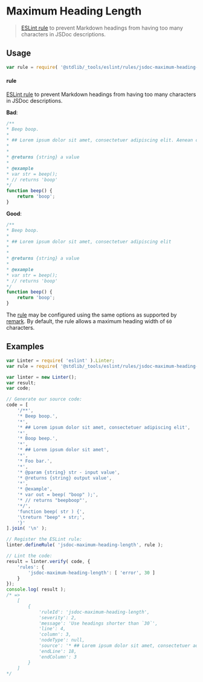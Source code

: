 <!--

@license Apache-2.0

Copyright (c) 2018 The Stdlib Authors.

Licensed under the Apache License, Version 2.0 (the "License");
you may not use this file except in compliance with the License.
You may obtain a copy of the License at

   http://www.apache.org/licenses/LICENSE-2.0

Unless required by applicable law or agreed to in writing, software
distributed under the License is distributed on an "AS IS" BASIS,
WITHOUT WARRANTIES OR CONDITIONS OF ANY KIND, either express or implied.
See the License for the specific language governing permissions and
limitations under the License.

-->

# Maximum Heading Length

> [ESLint rule][eslint-rules] to prevent Markdown headings from having too many characters in JSDoc descriptions.

<section class="intro">

</section>

<!-- /.intro -->

<section class="usage">

## Usage

```javascript
var rule = require( '@stdlib/_tools/eslint/rules/jsdoc-maximum-heading-length' );
```

#### rule

[ESLint rule][eslint-rules] to prevent Markdown headings from having too many characters in JSDoc descriptions.

**Bad**:

<!-- eslint-disable stdlib/jsdoc-maximum-heading-length, stdlib/jsdoc-markdown-remark -->

```javascript
/**
* Beep boop.
*
* ## Lorem ipsum dolor sit amet, consectetuer adipiscing elit. Aenean commodo ligula
*
*
* @returns {string} a value
*
* @example
* var str = beep();
* // returns 'boop'
*/
function beep() {
    return 'boop';
}
```

**Good**:

```javascript
/**
* Beep boop.
*
* ## Lorem ipsum dolor sit amet, consectetuer adipiscing elit
*
*
* @returns {string} a value
*
* @example
* var str = beep();
* // returns 'boop'
*/
function beep() {
    return 'boop';
}
```

The [rule][eslint-rules] may be configured using the same options as supported by [remark][remark-lint-maximum-heading-length]. By default, the rule allows a maximum heading width of `60` characters.

</section>

<!-- /.usage -->

<section class="examples">

## Examples

<!-- eslint no-undef: "error" -->

```javascript
var Linter = require( 'eslint' ).Linter;
var rule = require( '@stdlib/_tools/eslint/rules/jsdoc-maximum-heading-length' );

var linter = new Linter();
var result;
var code;

// Generate our source code:
code = [
    '/**',
    '* Beep boop.',
    '*',
    '* ## Lorem ipsum dolor sit amet, consectetuer adipiscing elit',
    '*',
    '* Boop beep.',
    '*',
    '* ## Lorem ipsum dolor sit amet',
    '*',
    '* Foo bar.',
    '*',
    '* @param {string} str - input value',
    '* @returns {string} output value',
    '*',
    '* @example',
    '* var out = beep( "boop" );',
    '* // returns "beepboop"',
    '*/',
    'function beep( str ) {',
    '\treturn "beep" + str;',
    '}'
].join( '\n' );

// Register the ESLint rule:
linter.defineRule( 'jsdoc-maximum-heading-length', rule );

// Lint the code:
result = linter.verify( code, {
    'rules': {
        'jsdoc-maximum-heading-length': [ 'error', 30 ]
    }
});
console.log( result );
/* =>
    [
        {
            'ruleId': 'jsdoc-maximum-heading-length',
            'severity': 2,
            'message': 'Use headings shorter than `30`',
            'line': 4,
            'column': 3,
            'nodeType': null,
            'source': '* ## Lorem ipsum dolor sit amet, consectetuer adipiscing elit',
            'endLine': 18,
            'endColumn': 3
        }
    ]
*/
```

</section>

<!-- /.examples -->

<section class="links">

[eslint-rules]: https://eslint.org/docs/developer-guide/working-with-rules

[remark-lint-maximum-heading-length]: https://github.com/remarkjs/remark-lint/tree/master/packages/remark-lint-maximum-heading-length

</section>

<!-- /.links -->
